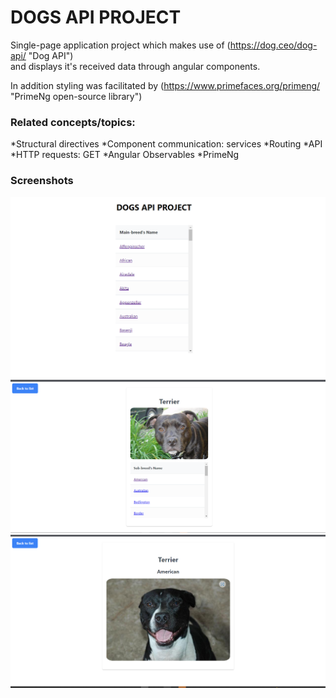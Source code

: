 # DOGS API PROJECT 

Single-page application project which makes use of (https://dog.ceo/dog-api/ "Dog API")  
and displays it's received data through angular components.

In addition styling was facilitated by (https://www.primefaces.org/primeng/ "PrimeNg open-source library")


### Related concepts/topics: 

*Structural directives
*Component communication: services
*Routing
*API
*HTTP requests: GET
*Angular Observables
*PrimeNg


### Screenshots

![alt text](https://github.com/mgandore/introduction-to-angular/blob/home-btn-comp/dogs/preview-pics/home-page.png "Home Page") 
![alt text](https://github.com/mgandore/introduction-to-angular/blob/home-btn-comp/dogs/preview-pics/breed-page.png "Breed Page")
![alt text](https://github.com/mgandore/introduction-to-angular/blob/home-btn-comp/dogs/preview-pics/sub-breed-page.png "Sub-breed Page")

